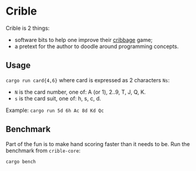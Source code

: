 # Crible

Crible is 2 things:
- software bits to help one improve their [cribbage][cribbage] game;
- a pretext for the author to doodle around programming concepts.

## Usage

`cargo run card{4,6}` where card is expressed as 2 characters `Ns`:
- `N` is the card number, one of: A (or 1), 2..9, T, J, Q, K.
- `s` is the card suit, one of: h, s, c, d.

Example: `cargo run 5d 6h Ac 8d Kd Qc`

## Benchmark

Part of the fun is to make hand scoring faster than it needs to be. Run the benchmark from `crible-core`:

```
cargo bench
```

[cribbage]: https://bicyclecards.com/how-to-play/cribbage
